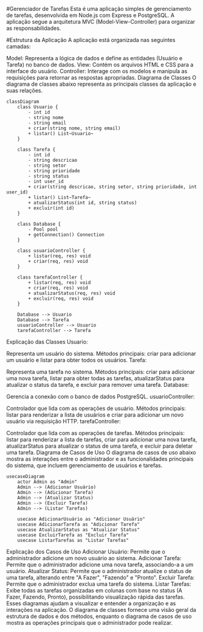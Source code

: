 #Gerenciador de Tarefas
Esta é uma aplicação simples de gerenciamento de tarefas, desenvolvida em Node.js com Express e PostgreSQL. A aplicação segue a arquitetura MVC (Model-View-Controller) para organizar as responsabilidades.

#Estrutura da Aplicação
A aplicação está organizada nas seguintes camadas:

Model: Representa a lógica de dados e define as entidades (Usuário e Tarefa) no banco de dados.
View: Contém os arquivos HTML e CSS para a interface do usuário.
Controller: Interage com os modelos e manipula as requisições para retornar as respostas apropriadas.
Diagrama de Classes
O diagrama de classes abaixo representa as principais classes da aplicação e suas relações.

```mermaid
classDiagram
    class Usuario {
        - int id
        - string nome
        - string email
        + criar(string nome, string email)
        + listar() List~Usuario~
    }

    class Tarefa {
        - int id
        - string descricao
        - string setor
        - string prioridade
        - string status
        - int user_id
        + criar(string descricao, string setor, string prioridade, int user_id)
        + listar() List~Tarefa~
        + atualizarStatus(int id, string status)
        + excluir(int id)
    }

    class Database {
        - Pool pool
        + getConnection() Connection
    }

    class usuarioController {
        + listar(req, res) void
        + criar(req, res) void
    }

    class tarefaController {
        + listar(req, res) void
        + criar(req, res) void
        + atualizarStatus(req, res) void
        + excluir(req, res) void
    }

    Database --> Usuario
    Database --> Tarefa
    usuarioController --> Usuario
    tarefaController --> Tarefa
```

Explicação das Classes
Usuario:

Representa um usuário do sistema.
Métodos principais: criar para adicionar um usuário e listar para obter todos os usuários.
Tarefa:

Representa uma tarefa no sistema.
Métodos principais: criar para adicionar uma nova tarefa, listar para obter todas as tarefas, atualizarStatus para atualizar o status da tarefa, e excluir para remover uma tarefa.
Database:

Gerencia a conexão com o banco de dados PostgreSQL.
usuarioController:

Controlador que lida com as operações de usuário.
Métodos principais: listar para renderizar a lista de usuários e criar para adicionar um novo usuário via requisição HTTP.
tarefaController:

Controlador que lida com as operações de tarefas.
Métodos principais: listar para renderizar a lista de tarefas, criar para adicionar uma nova tarefa, atualizarStatus para atualizar o status de uma tarefa, e excluir para deletar uma tarefa.
Diagrama de Casos de Uso
O diagrama de casos de uso abaixo mostra as interações entre o administrador e as funcionalidades principais do sistema, que incluem gerenciamento de usuários e tarefas.

```mermaid
usecaseDiagram
    actor Admin as "Admin"
    Admin --> (Adicionar Usuário)
    Admin --> (Adicionar Tarefa)
    Admin --> (Atualizar Status)
    Admin --> (Excluir Tarefa)
    Admin --> (Listar Tarefas)

    usecase AdicionarUsuário as "Adicionar Usuário"
    usecase AdicionarTarefa as "Adicionar Tarefa"
    usecase AtualizarStatus as "Atualizar Status"
    usecase ExcluirTarefa as "Excluir Tarefa"
    usecase ListarTarefas as "Listar Tarefas"
```
Explicação dos Casos de Uso
Adicionar Usuário: Permite que o administrador adicione um novo usuário ao sistema.
Adicionar Tarefa: Permite que o administrador adicione uma nova tarefa, associando-a a um usuário.
Atualizar Status: Permite que o administrador atualize o status de uma tarefa, alterando entre "A Fazer", "Fazendo" e "Pronto".
Excluir Tarefa: Permite que o administrador exclua uma tarefa do sistema.
Listar Tarefas: Exibe todas as tarefas organizadas em colunas com base no status (A Fazer, Fazendo, Pronto), possibilitando visualização rápida das tarefas.
Esses diagramas ajudam a visualizar e entender a organização e as interações na aplicação. O diagrama de classes fornece uma visão geral da estrutura de dados e dos métodos, enquanto o diagrama de casos de uso mostra as operações principais que o administrador pode realizar.